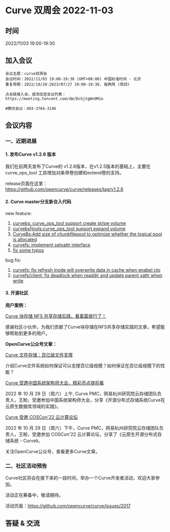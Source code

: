 # Curve 双周会 2022-11-03

## 时间

2022/11/03 19:00-19:30

## 加入会议

```
会议主题：curve双周会
会议时间：2022/11/03 19:00-19:30 (GMT+08:00) 中国标准时间 - 北京
重复周期：2022/10/20-2023/07/27 19:00-19:30, 每两周 (周四)

点击链接入会，或添加至会议列表：
https://meeting.tencent.com/dm/DckjtgWnOM1o

#腾讯会议：493-3764-3146
```

## 会议内容

### 一、近期进展

#### 1. 发布Curve v1.2.6 版本

我们在前两天发布了Curve的 v1.2.6版本，在v1.2.5版本的基础上，主要在 curve_ops_tool 工具增加对条带卷创建和extend卷的支持。

release页面在这里： https://github.com/opencurve/curve/releases/tag/v1.2.6

#### 2. Curve master分支新合入代码

new feature:

1. [curvebs: curve_ops_tool support create stripe volume](https://github.com/opencurve/curve/pull/1996)
2. [curvebs|tools:curve_ops_tool support expand volume](https://github.com/opencurve/curve/pull/2010)
3. [CurveBs:Add size of chunkfilepool to optimize whether the logical pool is allocated](https://github.com/opencurve/curve/pull/2005)
4. [curvefs: implement setxattr interface](https://github.com/opencurve/curve/pull/2007)
5. [fix some typos](https://github.com/opencurve/curve/pull/1982)

bug fix:

1. [curvefs: fix refresh inode will overwrite data in cache when enabel cto](https://github.com/opencurve/curve/pull/1990)
2. [curvefs/client: fix deadlock when readdir and update parent xattr when write](https://github.com/opencurve/curve/pull/1999)

#### 3. 开源社区

**用户案例：**

[Curve 块存储 NFS 共享存储实践，看着篇就行了！](https://mp.weixin.qq.com/s/8S7J7Xtyvgd3vJ0_70s3iw)

感谢社区小伙伴，为我们贡献了Curve块存储在NFS共享存储实践的文章，希望能够帮助到更多的用户。

**OpenCurve公众号文章：**

[Curve 文件存储：百亿级文件支撑](https://mp.weixin.qq.com/s/H-SdpQaBjbaEM5igh-HRMw)

介绍Curve文件系统如何保证可以支撑百亿级规模？如何保证在百亿级规模下的性能？

[Curve 受邀中国系统架构师大会，精彩亮点提前看](https://mp.weixin.qq.com/s/BSGU8z1SJ_6WMTSGIuYUEA)

2022 年 10 月 29 日（周六）上午, Curve PMC，网易杭州研究院云存储团队负责人，王盼，受邀参加中国系统架构师大会，分享《开源分布式存储系统Curve在云原生数据库领域的实践》。

[Curve 受邀 COSCon'22 云计算论坛](https://mp.weixin.qq.com/s/GBSd6D_kKJdGma_WgfZpYQ)

2022 年 10 月 29 日（周六）下午，Curve PMC，网易杭州研究院云存储团队负责人，王盼，受邀参加 COSCon'22 云计算论坛，分享了《云原生开源分布式存储系统 - Curve》。

关注OpenCurve公众号，查看更多Curve文章。

### 二、社区活动预告

Curve社区将会在接下来的一段时间，举办一个Curve开发者活动，欢迎大家参加。

活动正在筹备中，敬请期待。

活动页面：https://github.com/opencurve/curve/issues/2017

## 答疑 & 交流
